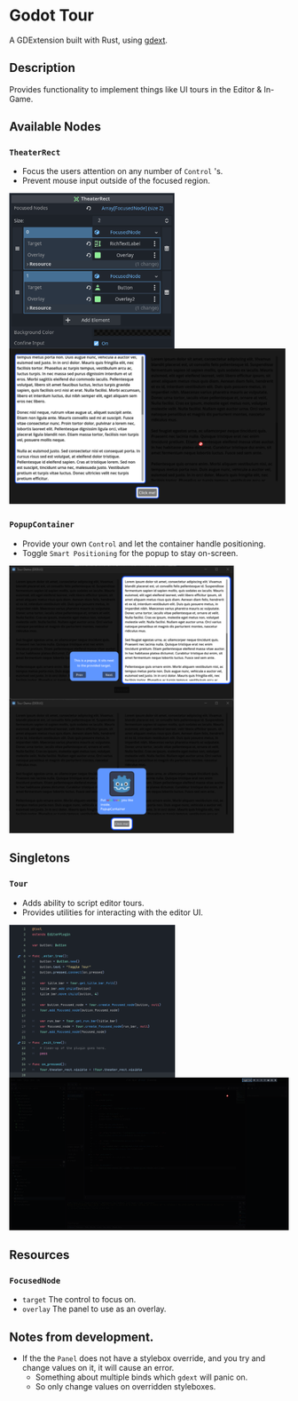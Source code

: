 # Godot Tour
A GDExtension built with Rust, using [gdext](https://github.com/godot-rust/gdext).

## Description
Provides functionality to implement things like UI tours in the Editor & In-Game.

## Available Nodes
### `TheaterRect`

- Focus the users attention on any number of `Control` 's.
- Prevent mouse input outside of the focused region.

<img src="docs/images/TheaterRect-Inspector.png" height="280px" align="left">
<img src="docs/images/TheaterRect.png" height="280px">

### `PopupContainer`

- Provide your own `Control` and let the container handle positioning.
- Toggle `Smart Positioning` for the popup to stay on-screen.

<img src="docs/images/PopupContainer.png" width="405px" align="left">
<img src="docs/images/PopupContainer2.png" width="405px">

## Singletons
### `Tour`
- Adds ability to script editor tours.
- Provides utilities for interacting with the editor UI.

<img src="docs/images/CustomTour-EditorPlugin.png" height="275px" align="left">
<img src="docs/images/CustomTour.png" height="275px">

## Resources
### `FocusedNode`
- `target` The control to focus on.
- `overlay` The panel to use as an overlay.

## Notes from development.
- If the the `Panel` does not have a stylebox override, and you try and change values on it, it will cause an error.
  - Something about multiple binds which `gdext` will panic on.
  - So only change values on overridden styleboxes.